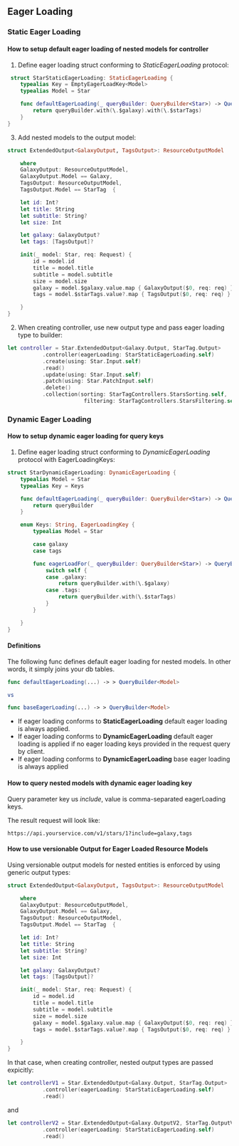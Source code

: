 ## Eager Loading

### Static Eager Loading
#### How to setup default eager loading of nested models for controller

1. Define eager loading struct conforming to *StaticEagerLoading* protocol:

```swift
 struct StarStaticEagerLoading: StaticEagerLoading {
    typealias Key = EmptyEagerLoadKey<Model>
    typealias Model = Star

    func defaultEagerLoading(_ queryBuilder: QueryBuilder<Star>) -> QueryBuilder<Star> {
        return queryBuilder.with(\.$galaxy).with(\.$starTags)
    }
}
```
3. Add nested models to the output model:

```swift 
struct ExtendedOutput<GalaxyOutput, TagsOutput>: ResourceOutputModel

    where
    GalaxyOutput: ResourceOutputModel,
    GalaxyOutput.Model == Galaxy,
    TagsOutput: ResourceOutputModel,
    TagsOutput.Model == StarTag  {

    let id: Int?
    let title: String
    let subtitle: String?
    let size: Int

    let galaxy: GalaxyOutput?
    let tags: [TagsOutput]?

    init(_ model: Star, req: Request) {
        id = model.id
        title = model.title
        subtitle = model.subtitle
        size = model.size
        galaxy = model.$galaxy.value.map { GalaxyOutput($0, req: req) }
        tags = model.$starTags.value?.map { TagsOutput($0, req: req) }

    }
}

```
 

2. When creating controller, use new output type and pass eager loading type to builder:
```swift
let controller = Star.ExtendedOutput<Galaxy.Output, StarTag.Output>
           .controller(eagerLoading: StarStaticEagerLoading.self)
           .create(using: Star.Input.self)
           .read()
           .update(using: Star.Input.self)
           .patch(using: Star.PatchInput.self)
           .delete()
           .collection(sorting: StarTagControllers.StarsSorting.self, 
                        filtering: StarTagControllers.StarsFiltering.self)
```


### Dynamic Eager Loading
#### How to setup dynamic eager loading for query keys

1. Define eager loading struct conforming to *DynamicEagerLoading* protocol with EagerLoadingKeys:

```swift 
struct StarDynamicEagerLoading: DynamicEagerLoading {
    typealias Model = Star
    typealias Key = Keys

    func defaultEagerLoading(_ queryBuilder: QueryBuilder<Star>) -> QueryBuilder<Star> {
        return queryBuilder
    }

    enum Keys: String, EagerLoadingKey {
        typealias Model = Star

        case galaxy
        case tags

        func eagerLoadFor(_ queryBuilder: QueryBuilder<Star>) -> QueryBuilder<Star> {
            switch self {
            case .galaxy:
                return queryBuilder.with(\.$galaxy)
            case .tags:
                return queryBuilder.with(\.$starTags)
            }
        }

    }
}
```


#### Definitions
The following func defines default eager loading for nested models. In other words, it simply joins your db tables.


```swift
func defaultEagerLoading(...) -> > QueryBuilder<Model> 

vs

func baseEagerLoading(...) -> > QueryBuilder<Model>
```

- If eager loading conforms to **StaticEagerLoading** default eager loading is always applied. 
- If eager loading conforms to **DynamicEagerLoading** default eager loading is applied if no eager loading keys provided in the request query by client.
- If eager loading conforms to **DynamicEagerLoading** base eager loading is always applied

#### How to query nested models with dynamic eager loading key

Query parameter key us *include*, value is comma-separated eagerLoading keys.

The result request will look like:
```
https://api.yourservice.com/v1/stars/1?include=galaxy,tags
```



#### How to use versionable Output for Eager Loaded Resource Models

Using versionable output models for nested entities is enforced by using generic output types:


```swift 
struct ExtendedOutput<GalaxyOutput, TagsOutput>: ResourceOutputModel

    where
    GalaxyOutput: ResourceOutputModel,
    GalaxyOutput.Model == Galaxy,
    TagsOutput: ResourceOutputModel,
    TagsOutput.Model == StarTag  {

    let id: Int?
    let title: String
    let subtitle: String?
    let size: Int

    let galaxy: GalaxyOutput?
    let tags: [TagsOutput]?

    init(_ model: Star, req: Request) {
        id = model.id
        title = model.title
        subtitle = model.subtitle
        size = model.size
        galaxy = model.$galaxy.value.map { GalaxyOutput($0, req: req) }
        tags = model.$starTags.value?.map { TagsOutput($0, req: req) }

    }
}

```

In that case, when creating controller, nested output types are passed expicitly:

```swift
let controllerV1 = Star.ExtendedOutput<Galaxy.Output, StarTag.Output>
           .controller(eagerLoading: StarStaticEagerLoading.self) 
           .read()
```
and 

```swift
let controllerV2 = Star.ExtendedOutput<Galaxy.OutputV2, StarTag.OutputV2>
           .controller(eagerLoading: StarStaticEagerLoading.self) 
           .read()
```
